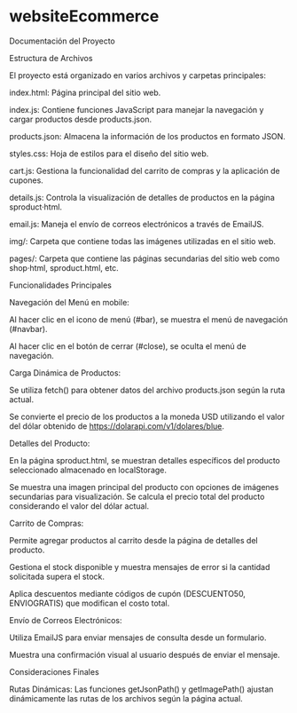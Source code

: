 # websiteEcommerce

Documentación del Proyecto


Estructura de Archivos


El proyecto está organizado en varios archivos y carpetas principales:


index.html: Página principal del sitio web.

index.js: Contiene funciones JavaScript para manejar la navegación y cargar productos desde products.json.

products.json: Almacena la información de los productos en formato JSON.

styles.css: Hoja de estilos para el diseño del sitio web.

cart.js: Gestiona la funcionalidad del carrito de compras y la aplicación de cupones.

details.js: Controla la visualización de detalles de productos en la página sproduct·html.

email.js: Maneja el envío de correos electrónicos a través de EmailJS.

img/: Carpeta que contiene todas las imágenes utilizadas en el sitio web.

pages/: Carpeta que contiene las páginas secundarias del sitio web como shop·html, sproduct.html, etc.


Funcionalidades Principales


Navegación del Menú en mobile:

Al hacer clic en el icono de menú (#bar), se muestra el menú de navegación (#navbar).

Al hacer clic en el botón de cerrar (#close), se oculta el menú de navegación.

Carga Dinámica de Productos:

Se utiliza fetch() para obtener datos del archivo products.json según la ruta actual.

Se convierte el precio de los productos a la moneda USD utilizando el valor del dólar obtenido de https://dolarapi.com/v1/dolares/blue.

Detalles del Producto:

En la página sproduct.html, se muestran detalles específicos del producto seleccionado almacenado en localStorage.

Se muestra una imagen principal del producto con opciones de imágenes secundarias para visualización.
Se calcula el precio total del producto considerando el valor del dólar actual.



Carrito de Compras:


Permite agregar productos al carrito desde la página de detalles del producto.

Gestiona el stock disponible y muestra mensajes de error si la cantidad solicitada supera el stock.

Aplica descuentos mediante códigos de cupón (DESCUENTO50, ENVIOGRATIS) que modifican el costo total.


Envío de Correos Electrónicos:


Utiliza EmailJS para enviar mensajes de consulta desde un formulario.

Muestra una confirmación visual al usuario después de enviar el mensaje.


Consideraciones Finales


Rutas Dinámicas: Las funciones getJsonPath() y getImagePath() ajustan dinámicamente las rutas de los archivos según la página actual.